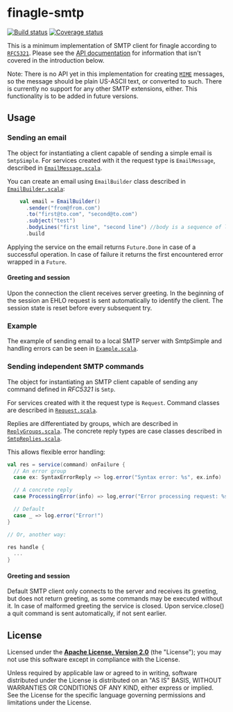 # finagle-smtp

[![Build status](https://img.shields.io/travis/finagle/finagle-smtp/master.svg)](http://travis-ci.org/finagle/finagle-smtp) [![Coverage status](https://img.shields.io/coveralls/finagle/finagle-smtp/master.svg)](https://coveralls.io/r/finagle/finagle-smtp?branch=master)

This is a minimum implementation of SMTP client for finagle according to 
[`RFC5321`][rfc]. Please see the [API documentation][docs] for information
that isn't covered in the introduction below.

Note: There is no API yet in this implementation for creating 
[`MIME`][mimewiki] messages, so the message should be plain US-ASCII text, or converted 
to such. There is currently no support for any other SMTP extensions, either. This 
functionality is to be added in future versions.

[rfc]: http://tools.ietf.org/search/rfc5321
[docs]: https://finagle.github.io/finagle-smtp/docs/
[mimewiki]: http://en.wikipedia.org/wiki/MIME

## Usage

### Sending an email

The object for instantiating a client capable of sending a simple email is `SmtpSimple`.
For services created with it the request type is `EmailMessage`, described in 
[`EmailMessage.scala`][EmailMessage].

You can create an email using `EmailBuilder` class described in [`EmailBuilder.scala`][EmailBuilder]:

```scala
    val email = EmailBuilder()
      .sender("from@from.com")
      .to("first@to.com", "second@to.com")
      .subject("test")
      .bodyLines("first line", "second line") //body is a sequence of lines
      .build
```

Applying the service on the email returns `Future.Done` in case of a successful operation.
In case of failure it returns the first encountered error wrapped in a `Future`.

[EmailMessage]: src/main/scala/com/twitter/finagle/smtp/EmailMessage.scala
[EmailBuilder]: src/main/scala/com/twitter/finagle/smtp/EmailBuilder.scala

#### Greeting and session

Upon the connection the client receives server greeting.
In the beginning of the session an EHLO request is sent automatically to identify the client.
The session state is reset before every subsequent try.

### Example

The example of sending email to a local SMTP server with SmtpSimple and handling errors can be seen 
in [`Example.scala`](src/main/scala/com/twitter/finagle/example/smtp/Example.scala).

### Sending independent SMTP commands

The object for instantiating an SMTP client capable of sending any command defined in *RFC5321* is `Smtp`. 

For services created with it the request type is `Request`. Command classes are described in 
[`Request.scala`][Request]. 

Replies are differentiated by groups, which are described in [`ReplyGroups.scala`][ReplyGroups].
The concrete reply types are case classes described in [`SmtpReplies.scala`][SmtpReplies].

This allows flexible error handling:

```scala
val res = service(command) onFailure {
  // An error group
  case ex: SyntaxErrorReply => log.error("Syntax error: %s", ex.info)

  // A concrete reply
  case ProcessingError(info) => log,error("Error processing request: %s", info)

  // Default
  case _ => log.error("Error!")
}

// Or, another way:

res handle {
  ...
}
```

[Request]: src/main/scala/com/twitter/finagle/smtp/Request.scala
[ReplyGroups]: src/main/scala/com/twitter/finagle/smtp/reply/ReplyGroups.scala
[SmtpReplies]: src/main/scala/com/twitter/finagle/smtp/reply/SmtpReplies.scala

#### Greeting and session

Default SMTP client only connects to the server and receives its greeting, but does not return greeting,
as some commands may be executed without it. In case of malformed greeting the service is closed.
Upon service.close() a quit command is sent automatically, if not sent earlier.

License
-------

Licensed under the **[Apache License, Version 2.0](http://www.apache.org/licenses/LICENSE-2.0)** (the "License");
you may not use this software except in compliance with the License.

Unless required by applicable law or agreed to in writing, software
distributed under the License is distributed on an "AS IS" BASIS,
WITHOUT WARRANTIES OR CONDITIONS OF ANY KIND, either express or implied.
See the License for the specific language governing permissions and
limitations under the License.
